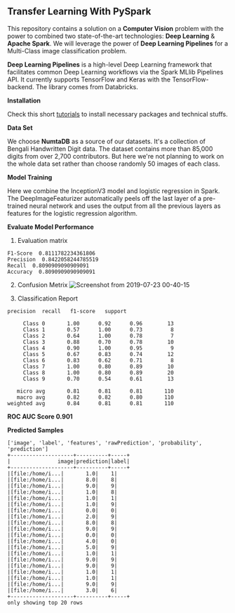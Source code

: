 ## Transfer Learning With PySpark

This repository contains a solution on a **Computer Vision** problem with the power to combined two state-of-the-art technologies: **Deep Learning** & **Apache Spark**. We will leverage the power of **Deep Learning Pipelines** for a Multi-Class image classification problem.

**Deep Learning Pipelines** is a high-level Deep Learning framework that facilitates common Deep Learning workflows via the Spark MLlib Pipelines API. It currently supports TensorFlow and Keras with the TensorFlow-backend. The library comes from Databricks.

**Installation**

Check this short [tutorials](https://gist.github.com/iphton/b0ab252c954eb2a28a984774e3ee1f2d) to install necessary packages and technical stuffs.

**Data Set**

We choose **NumtaDB** as a source of our datasets. It's a collection of Bengali Handwritten Digit data. The dataset contains more than 85,000 digits from over 2,700 contributors. But here we're not planning to work on the whole data set rather than choose randomly 50 images of each class.

**Model Training**

Here we combine the InceptionV3 model and logistic regression in Spark. The DeepImageFeaturizer automatically peels off the last layer of a pre-trained neural network and uses the output from all the previous layers as features for the logistic regression algorithm.

**Evaluate Model Performance**

1. Evaluation matrix
```
F1-Score  0.8111782234361806
Precision  0.8422058244785519
Recall  0.8090909090909091
Accuracy  0.8090909090909091
```
2. Confusion Metrix
![Screenshot from 2019-07-23 00-40-15](https://user-images.githubusercontent.com/17668390/61664640-00afd880-acf5-11e9-8544-91b3e05fbbf4.png)

3. Classification Report
```
precision  recall   f1-score   support

     Class 0       1.00      0.92      0.96        13
     Class 1       0.57      1.00      0.73         8
     Class 2       0.64      1.00      0.78         7
     Class 3       0.88      0.70      0.78        10
     Class 4       0.90      1.00      0.95         9
     Class 5       0.67      0.83      0.74        12
     Class 6       0.83      0.62      0.71         8
     Class 7       1.00      0.80      0.89        10
     Class 8       1.00      0.80      0.89        20
     Class 9       0.70      0.54      0.61        13

   micro avg       0.81      0.81      0.81       110
   macro avg       0.82      0.82      0.80       110
weighted avg       0.84      0.81      0.81       110
```

**ROC AUC Score 0.901**

**Predicted Samples**

```
['image', 'label', 'features', 'rawPrediction', 'probability', 'prediction']
+--------------------+----------+-----+
|               image|prediction|label|
+--------------------+----------+-----+
|[file:/home/i...|       1.0|    1|
|[file:/home/i...|       8.0|    8|
|[file:/home/i...|       9.0|    9|
|[file:/home/i...|       1.0|    8|
|[file:/home/i...|       1.0|    1|
|[file:/home/i...|       1.0|    9|
|[file:/home/i...|       0.0|    0|
|[file:/home/i...|       2.0|    9|
|[file:/home/i...|       8.0|    8|
|[file:/home/i...|       9.0|    9|
|[file:/home/i...|       0.0|    0|
|[file:/home/i...|       4.0|    0|
|[file:/home/i...|       5.0|    9|
|[file:/home/i...|       1.0|    1|
|[file:/home/i...|       9.0|    9|
|[file:/home/i...|       9.0|    9|
|[file:/home/i...|       1.0|    1|
|[file:/home/i...|       1.0|    1|
|[file:/home/i...|       9.0|    9|
|[file:/home/i...|       3.0|    6|
+--------------------+----------+-----+
only showing top 20 rows
```
